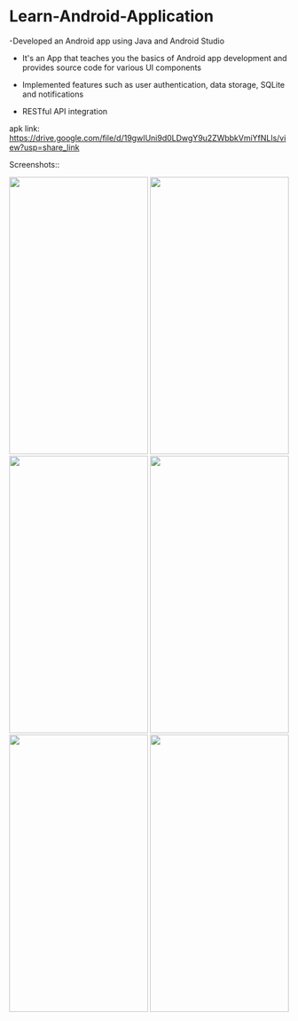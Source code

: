 
# Learn-Android-Application

-Developed an Android app using Java  and Android Studio

- It's an App that teaches you the basics of Android app development and provides source code for various UI components

- Implemented features such as user authentication, data storage, SQLite and notifications

- RESTful API integration
  
apk link:
https://drive.google.com/file/d/19gwIUni9d0LDwgY9u2ZWbbkVmiYfNLls/view?usp=share_link

Screenshots::


<img src="https://github.com/Mohitjangra1891/Learn-Android-Application/assets/115972025/009f874e-59a5-463e-85f8-71570f01f154" width="250" height="500">
<img src="https://github.com/Mohitjangra1891/Learn-Android-Application/assets/115972025/2cae7f59-d06d-4a4d-bbdb-ceab81f648f2" width="250" height="500">
<img src="https://github.com/Mohitjangra1891/Learn-Android-Application/assets/115972025/6b576243-e801-492a-851b-ad65e670c996" width="250" height="500">
<img src="https://github.com/Mohitjangra1891/Learn-Android-Application/assets/115972025/ab1c60c4-dbfa-4ef9-bdf8-cb54d14b16c6" width="250" height="500">
<img src="https://github.com/Mohitjangra1891/Learn-Android-Application/assets/115972025/78ed89f9-00e0-4c12-accc-17012f57e83a" width="250" height="500">
<img src="https://github.com/Mohitjangra1891/Learn-Android-Application/assets/115972025/c6b60255-c54e-4d10-bed5-6f4b78a54308" width="250" height="500">
